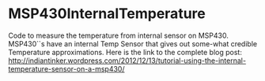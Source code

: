 MSP430InternalTemperature
=========================

Code to measure the temperature from internal sensor on MSP430.
MSP430``s have an internal Temp Sensor that gives out some-what credible
Temperature approximations.
Here is the link to the complete blog post:
http://indiantinker.wordpress.com/2012/12/13/tutorial-using-the-internal-temperature-sensor-on-a-msp430/ 
